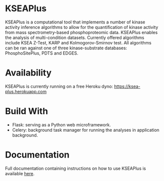 # KSEAPlus

KSEAPlus is a computational tool that implements a number of kinase activity inference algorithms to allow for the quantification of kinase activity from mass spectrometry-based phosphoproteomic data. KSEAPlus enables the analysis of multi-condition datasets. Currently offered algorithms include KSEA Z-Test, KARP and Kolmogorov-Smirnov test. All algorithms can be ran against one of three kinase-substrate databases: PhosphoSitePlus, PDTS and EDGES.

# Availability

KSEAPlus is currently running on a free Heroku dyno: https://ksea-plus.herokuapp.com

# Build With
* Flask: serving as a Python web microframework.
* Celery: background task manager for running the analyses in application background.

# Documentation
Full documentation containing instructions on how to use KSEAPlus is available [here](static/starter-pack/KSEAPlus-User-Guide.pdf).
